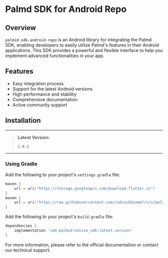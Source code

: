 # Palmd SDK for Android Repo

## Overview

`palmid-sdk-android-repo` is an Android library for integrating the Palmd SDK, enabling developers to easily utilize Palmd's features in their Android applications. This SDK provides a powerful and flexible interface to help you implement advanced functionalities in your app.

## Features

- Easy integration process
- Support for the latest Android versions
- High performance and stability
- Comprehensive documentation
- Active community support

## Installation

---

> **Latest Version:**
> 
> `1.0.2`

---

### Using Gradle

Add the following to your project's `settings.gradle` file:

```gradle
maven {
    url = uri("https://storage.googleapis.com/download.flutter.io")
}
maven {
    url = uri("https://raw.githubusercontent.com/redrockbiometrics/palmid-sdk-android-repo/master")
}
```

Add the following to your project's `build.gradle` file:

```gradle
dependencies {
    implementation 'com.palmid:native_sdk:latest.version'
}
```

For more information, please refer to the official documentation or contact our technical support.
